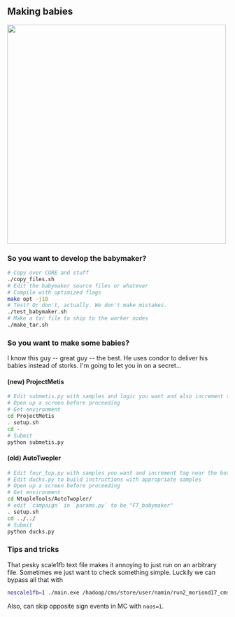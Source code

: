 ## Making babies
<img src="http://i.imgur.com/6BFuXOh.png" width="500">

### So you want to develop the babymaker?
```bash
# Copy over CORE and stuff
./copy_files.sh
# Edit the babymaker source files or whatever
# Compile with optimized flags
make opt -j10
# Test? Or don't, actually. We don't make mistakes.
./test_babymaker.sh
# Make a tar file to ship to the worker nodes
./make_tar.sh
```

### So you want to make some babies?
I know this guy -- great guy -- the best. He uses condor to deliver his babies instead of storks.
I'm going to let you in on a secret...

#### (new) ProjectMetis
```bash
# Edit submetis.py with samples and logic you want and also increment tag
# Open up a screen before proceeding
# Get environment
cd ProjectMetis
. setup.sh
cd -
# Submit
python submetis.py
```

#### (old) AutoTwopler
```bash
# Edit four_top.py with samples you want and increment tag near the bottom
# Edit ducks.py to build instructions with appropriate samples
# Open up a screen before proceeding
# Get environment
cd NtupleTools/AutoTwopler/
# edit `campaign` in `params.py` to be "FT_babymaker"
. setup.sh
cd ../../
# Submit
python ducks.py
```

### Tips and tricks
That pesky scale1fb text file makes it annoying to just run on an arbitrary file. Sometimes
we just want to check something simple. Luckily we can bypass all that with
```bash
noscale1fb=1 ./main.exe /hadoop/cms/store/user/namin/run2_moriond17_cms4/ProjectMetis/tttt-LOytscan_kt-2p1_v2_CMS4_CMS4_V00-00-02_2017Sep27/merged_ntuple_1.root
```
Also, can skip opposite sign events in MC with `noos=1`.
